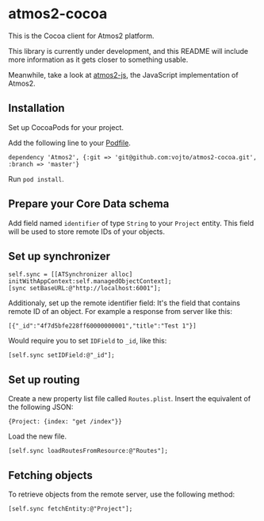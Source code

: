 # atmos2-cocoa

This is the Cocoa client for Atmos2 platform.

This library is currently under development, and this README will include more information as it gets closer to something usable.

Meanwhile, take a look at [atmos2-js](http://documentup.com/vojto/atmos2/), the JavaScript implementation of Atmos2.

## Installation

Set up CocoaPods for your project.

Add the following line to your [Podfile](http://cocoapods.org/).

    dependency 'Atmos2', {:git => 'git@github.com:vojto/atmos2-cocoa.git', :branch => 'master'}

Run `pod install`.

## Prepare your Core Data schema

Add field named `identifier` of type `String` to your `Project` entity. This field will be used to store remote IDs of your objects.

## Set up synchronizer
    
    self.sync = [[ATSynchronizer alloc] initWithAppContext:self.managedObjectContext];
    [sync setBaseURL:@"http://localhost:6001"];

Additionaly, set up the remote identifier field: It's the field that contains remote ID of an object. For example a response from server like this:

    [{"_id":"4f7d5bfe228ff60000000001","title":"Test 1"}]

Would require you to set `IDField` to `_id`, like this:

    [self.sync setIDField:@"_id"];

## Set up routing

Create a new property list file called `Routes.plist`. Insert the equivalent of the following JSON:

    {Project: {index: "get /index"}}

Load the new file.

    [self.sync loadRoutesFromResource:@"Routes"];

## Fetching objects

To retrieve objects from the remote server, use the following method:

    [self.sync fetchEntity:@"Project"];